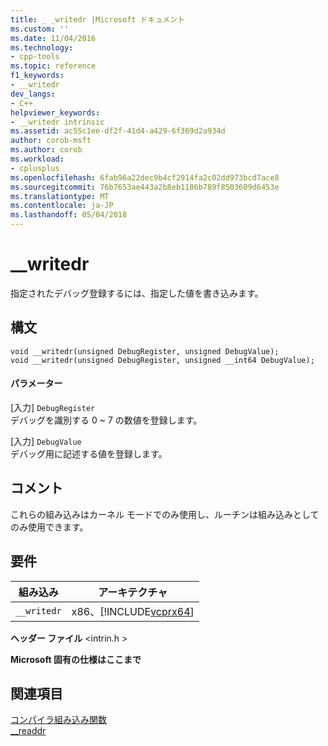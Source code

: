 ```yaml
---
title: _ _writedr |Microsoft ドキュメント
ms.custom: ''
ms.date: 11/04/2016
ms.technology:
- cpp-tools
ms.topic: reference
f1_keywords:
- __writedr
dev_langs:
- C++
helpviewer_keywords:
- __writedr intrinsic
ms.assetid: ac55c1ee-df2f-41d4-a429-6f369d2a934d
author: corob-msft
ms.author: corob
ms.workload:
- cplusplus
ms.openlocfilehash: 6fab96a22dec9b4cf2914fa2c02dd973bcd7ace8
ms.sourcegitcommit: 76b7653ae443a2b8eb1186b789f8503609d6453e
ms.translationtype: MT
ms.contentlocale: ja-JP
ms.lasthandoff: 05/04/2018
---
```

# <a name="writedr"></a>__writedr
指定されたデバッグ登録するには、指定した値を書き込みます。  
  
## <a name="syntax"></a>構文  
  
```  
void __writedr(unsigned DebugRegister, unsigned DebugValue);  
void __writedr(unsigned DebugRegister, unsigned __int64 DebugValue);  
```  
  
#### <a name="parameters"></a>パラメーター  
 [入力] `DebugRegister`  
 デバッグを識別する 0 ~ 7 の数値を登録します。  
  
 [入力] `DebugValue`  
 デバッグ用に記述する値を登録します。  
  
## <a name="remarks"></a>コメント  
 これらの組み込みはカーネル モードでのみ使用し、ルーチンは組み込みとしてのみ使用できます。  
  
## <a name="requirements"></a>要件  
  
|組み込み|アーキテクチャ|  
|---------------|------------------|  
|`__writedr`|x86、[!INCLUDE[vcprx64](../assembler/inline/includes/vcprx64_md.md)]|  
  
 **ヘッダー ファイル** \<intrin.h >  
  
**Microsoft 固有の仕様はここまで**  
  
## <a name="see-also"></a>関連項目  
 [コンパイラ組み込み関数](../intrinsics/compiler-intrinsics.md)   
 [__readdr](../intrinsics/readdr.md)